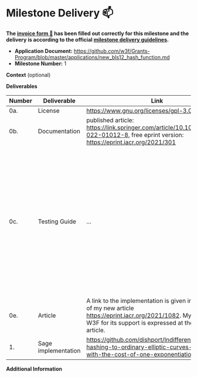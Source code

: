 # Milestone Delivery :mailbox:

**The [invoice form :pencil:](https://docs.google.com/forms/d/e/1FAIpQLSfmNYaoCgrxyhzgoKQ0ynQvnNRoTmgApz9NrMp-hd8mhIiO0A/viewform) has been filled out correctly for this milestone and the delivery is according to the official [milestone delivery guidelines](https://github.com/w3f/Grants-Program/blob/master/docs/milestone-deliverables-guidelines.md).**  

* **Application Document:** https://github.com/w3f/Grants-Program/blob/master/applications/new_bls12_hash_function.md
* **Milestone Number:** 1

**Context** (optional)

**Deliverables**

| Number | Deliverable | Link | Notes |
| ------------- | ------------- | ------------- |------------- |
| 0a. | License | https://www.gnu.org/licenses/gpl-3.0.html | ... |
| 0b. | Documentation | published article: https://link.springer.com/article/10.1007/s10623-022-01012-8, free eprint version: https://eprint.iacr.org/2021/301 | ... |
| 0c. | Testing Guide | ... | The main function prints the hash point H(s) = (X:Y:Z) = (x:y:1) on an elliptic curve, where s is a random string, X, Y, Z are the projective coordinates, and x, y are the affine ones, that is x = X/Z, y = Y/Z. Also, inline documentation on the implementation is provided. |
| 0e. | Article | A link to the implementation is given in Section 1.1 of my new article https://eprint.iacr.org/2021/1082. My gratitude to W3F for its support is expressed at the end of that article. | ... |
| 1. | Sage implementation | https://github.com/dishport/Indifferentiable-hashing-to-ordinary-elliptic-curves-of-j-0-with-the-cost-of-one-exponentiation | ... | 

**Additional Information**
